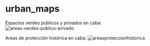 # urban_maps
Espacios verdes publicos y privados en caba:
![areas-verdes-publico-privado](https://user-images.githubusercontent.com/75874629/108915935-556faf80-760c-11eb-8664-a2ee596494e2.png)

Areas de protección histórica en caba:
![areasproteccionhistorica](https://user-images.githubusercontent.com/75874629/112247877-c8803c00-8c33-11eb-8d58-dd96fd1552eb.png)

